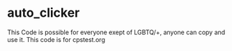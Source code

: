 # auto_clicker
This Code is possible for everyone exept of LGBTQ/+, anyone can copy and use it.
This code is for cpstest.org
